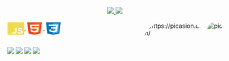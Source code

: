 
<div align="center">
  <a href="https://github.com/LuannaEspinola">
  <img height="150em" src="https://github-readme-stats.vercel.app/api?username=LuannaEspinola&show_icons=true&theme=dark&include_all_commits=true&count_private=true"/>
  <img height="150em" src="https://github-readme-stats.vercel.app/api/top-langs/?username=LuannaEspinola&layout=compact&langs_count=7&theme=dark"/>
</div>
<div style="display: inline_block"><br>
  <img align="center" alt="Js" height="30" width="40" src="https://raw.githubusercontent.com/devicons/devicon/master/icons/javascript/javascript-plain.svg">
  <img align="center" alt="HTML" height="30" width="40" src="https://raw.githubusercontent.com/devicons/devicon/master/icons/html5/html5-original.svg">
  <img align="center" alt="CSS" height="30" width="40" src="https://raw.githubusercontent.com/devicons/devicon/master/icons/css3/css3-original.svg">
  <img align="right" alt="pic" height="150" style="border-radius:50px;" src="https://i.picasion.com/pic92/f59f5079af4a85dc5c1d8bf2b357bcf6.gif">
  <a href="https://picasion.com/"><img align="right" src="https://i.picasion.com/pic92/f59f5079af4a85dc5c1d8bf2b357bcf6.gif" width="150" height="150" style="border-radius:50px;" alt="https://picasion.com/" /></a><br /><a href="https://picasion.com/">

</div>
  
  ##
 
<div> 
  
  <a href="https://www.instagram.com/luanna_espinola/" target="_blank"><img src="https://img.shields.io/badge/-Instagram-%23E4405F?style=for-the-badge&logo=instagram&logoColor=white" target="_blank"></a>
  <a href="https://steamcommunity.com/id/kyumikagura/" target="_blank"><img src="https://img.shields.io/badge/Steam-000000?style=for-the-badge&logo=steam&logoColor=white" target="_blank"></a>
  <a href = "mailto:luannaespinola@hotmail.com"><img src="https://img.shields.io/badge/-Gmail-%23333?style=for-the-badge&logo=gmail&logoColor=white" target="_blank"></a>
  <a href="https://www.linkedin.com/in/luanna-espinola-a87ab7178/" target="_blank"><img src="https://img.shields.io/badge/-LinkedIn-%230077B5?style=for-the-badge&logo=linkedin&logoColor=white" target="_blank"></a> 
 
</div>
